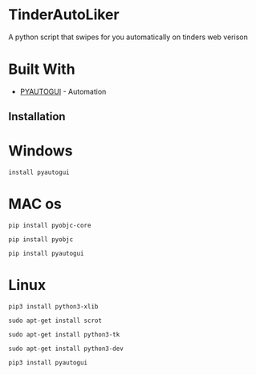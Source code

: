 # TinderAutoLiker
A python script that swipes for you automatically on tinders web verison 

# Built With 
* [PYAUTOGUI](https://pyautogui.readthedocs.io/en/latest/) - Automation


Installation
-----------
# Windows

```
install pyautogui
```
# MAC os
```
pip install pyobjc-core

pip install pyobjc

pip install pyautogui
```

# Linux 
```
pip3 install python3-xlib

sudo apt-get install scrot

sudo apt-get install python3-tk

sudo apt-get install python3-dev

pip3 install pyautogui
```

